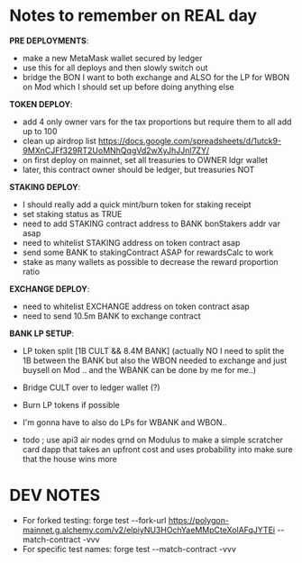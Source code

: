 
# Notes to remember on REAL day
**PRE DEPLOYMENTS**:
- make a new MetaMask wallet secured by ledger
- use this for all deploys and then slowly switch out
- bridge the BON I want to both exchange and ALSO for the LP for WBON on Mod which I should set up before doing anything else

**TOKEN DEPLOY**:
- add 4 only owner vars for the tax proportions but require them to all add up to 100
- clean up airdrop list https://docs.google.com/spreadsheets/d/1utck9-9MXnCJFf329RT2UoMNhQqgVd2wXyJhJJnl7ZY/
- on first deploy on mainnet, set all treasuries to OWNER ldgr wallet
- later, this contract owner should be ledger, but treasuries NOT


**STAKING DEPLOY**:
- I should really add a quick mint/burn token for staking receipt
- set staking status as TRUE
- need to add STAKING contract address to BANK bonStakers addr var asap
- need to whitelist STAKING address on token contract asap
- send some BANK to stakingContract ASAP for rewardsCalc to work
- stake as many wallets as possible to decrease the reward proportion ratio

**EXCHANGE DEPLOY**:
- need to whitelist EXCHANGE address on token contract asap
- need to send 10.5m BANK to exchange contract

**BANK LP SETUP**:
- LP token split [1B CULT && 8.4M BANK] (actually NO I need to split the 1B between the BANK but also the WBON needed to exchange and just buysell on Mod .. and the WBANK can be done by me for me..)
- Bridge CULT over to ledger wallet (?)
- Burn LP tokens if possible
- I'm gonna have to also do LPs for WBANK and WBON..













- todo ; use api3 air nodes qrnd on Modulus to make a simple scratcher card dapp that takes an upfront cost and uses probability into make sure that the house wins more













# DEV NOTES
- For forked testing: forge test --fork-url https://polygon-mainnet.g.alchemy.com/v2/elpiyNU3HOchYaeMMpCteXolAFqJYTEi --match-contract <test contract name> -vvv
- For specific test names: forge test --match-contract <test contract name> -vvv
